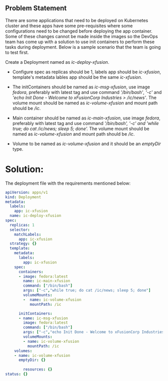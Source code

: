 ## Problem Statement
There are some applications that need to be deployed on Kubernetes cluster and these apps have some pre-requisites where some configurations need to be changed before deploying the app container. Some of these changes cannot be made inside the images so the DevOps team has come up with a solution to use init containers to perform these tasks during deployment. Below is a sample scenario that the team is going to test first.



Create a Deployment named as *ic-deploy-xfusion*.


- Configure spec as replicas should be 1, labels app should be *ic-xfusion*, template's metadata lables app should be the same *ic-xfusion*.


- The initContainers should be named as *ic-msg-xfusion*, use image *fedora*, preferably with latest tag and use command *'/bin/bash'*, *'-c'* and *'echo Init Done - Welcome to xFusionCorp Industries > /ic/news'*. The volume mount should be named as *ic-volume-xfusion* and mount path should be */ic*.


- Main container should be named as *ic-main-xfusion*, use image *fedora*, preferably with latest tag and use command *'/bin/bash', '-c' and 'while true; do cat /ic/news; sleep 5; done'.* The volume mount should be named as *ic-volume-xfusion* and mount path should be */ic*.


- Volume to be named as *ic-volume-xfusion* and it should be an *emptyDir* type.

# Solution:

The deployment file with the requirements mentioned below:

```yaml
apiVersion: apps/v1
kind: Deployment
metadata:
  labels:
    app: ic-xfusion
  name: ic-deploy-xfusion
spec:
  replicas: 1
  selector:
    matchLabels:
      app: ic-xfusion
  strategy: {}
  template:
    metadata:
      labels:
        app: ic-xfusion
    spec:
      containers:
      - image: fedora:latest
        name: ic-main-xfusion
        command: ["/bin/bash"]
        args: ["-c","while true; do cat /ic/news; sleep 5; done"]
        volumeMounts:
        -  name: ic-volume-xfusion
           mountPath: /ic 

      initContainers: 
      - name: ic-msg-xfusion
        image: fedora:latest
        command: ["/bin/bash"]
        args: ["-c","echo Init Done - Welcome to xFusionCorp Industries > /ic/news"]
        volumeMounts: 
        - name: ic-volume-xfusion
          mountPath: /ic
    volumes:
    - name: ic-volume-xfusion
      emptyDir: {}
    
        resources: {}
status: {}
```
